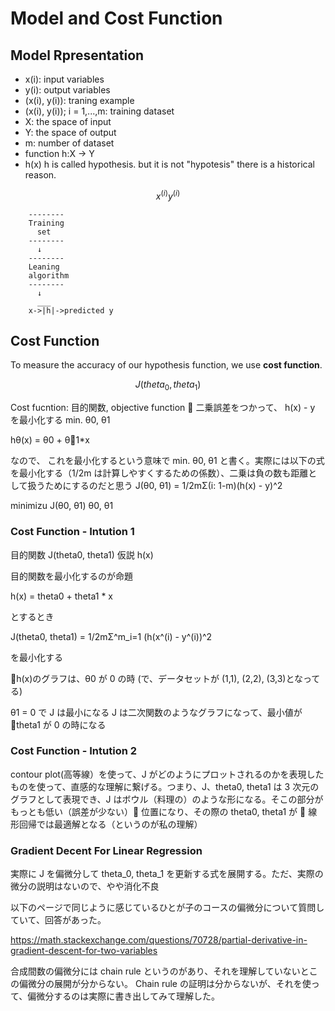 # Model and Cost Function

## Model Rpresentation

* x(i): input variables
* y(i): output variables
* (x(i), y(i)): traning example
* (x(i), y(i)); i = 1,...,m: training dataset
* X: the space of input
* Y: the space of output
* m: number of dataset
* function h:X -> Y
* h(x) h is called hypothesis. but it is not "hypotesis" there is a historical reason.

```math
x^(i)
y^(i)
```

```sequence
    --------
    Training
      set
    --------
      ↓
    --------
    Leaning
    algorithm
    --------
      ↓
      ___
    x->|h|->predicted y
```

## Cost Function

To measure the accuracy of our hypothesis function, we use **cost function**.

```math
J(theta_0, theta_1)
```

Cost fucntion: 目的関数, objective function
 二乗誤差をつかって、 h(x) - y を最小化する
min.
θ0, θ1

hθ(x) = θ0 + θ1\*x

なので、 これを最小化するという意味で
min.
θ0, θ1
と書く。実際には以下の式を最小化する（1/2m は計算しやすくするための係数）、二乗は負の数も距離として扱うためにするのだと思う
J(θ0, θ1) = 1/2mΣ(i: 1-m)(h(x) - y)^2

minimizu J(θ0, θ1)
θ0, θ1

### Cost Function - Intution 1

目的関数 J(theta0, theta1)
仮説 h(x)

目的関数を最小化するのが命題

h(x) = theta0 + theta1 \* x

とするとき

J(theta0, theta1) = 1/2mΣ^m_i=1 (h(x^(i) - y^(i))^2

を最小化する

h(x)のグラフは、θ0 が 0 の時
(で、データセットが (1,1), (2,2), (3,3)となってる)

θ1 = 0 で J は最小になる
J は二次関数のようなグラフになって、最小値が theta1 が 0 の時になる

### Cost Function - Intution 2

contour plot(高等線）を使って、J がどのようにプロットされるのかを表現したものを使って、直感的な理解に繋げる。つまり、J、theta0, theta1 は 3 次元のグラフとして表現でき、J はボウル（料理の）のような形になる。そこの部分がもっとも低い（誤差が少ない） 位置になり、その際の theta0, theta1 が  線形回帰では最適解となる（というのが私の理解）

### Gradient Decent For Linear Regression

実際に J を偏微分して theta_0, theta_1 を更新する式を展開する。ただ、実際の微分の説明はないので、やや消化不良

以下のページで同じように感じているひとが子のコースの偏微分について質問していて、回答があった。

https://math.stackexchange.com/questions/70728/partial-derivative-in-gradient-descent-for-two-variables

合成間数の偏微分には chain rule というのがあり、それを理解していないとこの偏微分の展開が分からない。
Chain rule の証明は分からないが、それを使って、偏微分するのは実際に書き出してみて理解した。
